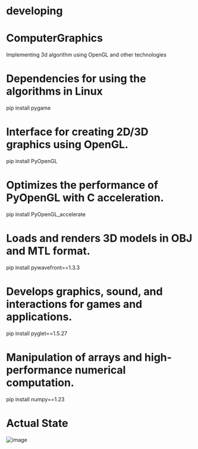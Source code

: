 # developing

# ComputerGraphics
 Implementing 3d algorithm using OpenGL and other technologies

# Dependencies for using the algorithms in Linux

pip install pygame

# Interface for creating 2D/3D graphics using OpenGL.
pip install PyOpenGL

# Optimizes the performance of PyOpenGL with C acceleration.
pip install PyOpenGL_accelerate

# Loads and renders 3D models in OBJ and MTL format.
pip install pywavefront==1.3.3

# Develops graphics, sound, and interactions for games and applications.
pip install pyglet==1.5.27


# Manipulation of arrays and high-performance numerical computation.
pip install numpy==1.23

# Actual State

![image](https://github.com/user-attachments/assets/d32209d3-9f6c-487a-9575-c05cbabcc5d5)

